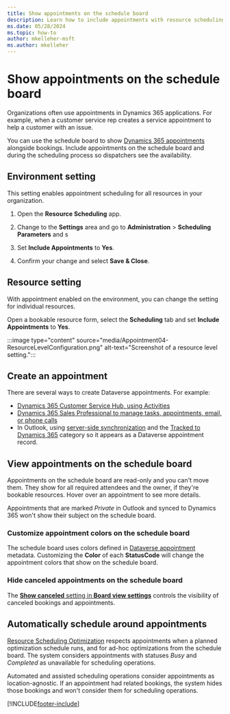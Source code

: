 ```yaml
---
title: Show appointments on the schedule board
description: Learn how to include appointments with resource scheduling in Dynamics 365 Field Service.
ms.date: 05/28/2024
ms.topic: how-to
author: mkelleher-msft
ms.author: mkelleher
---
```


# Show appointments on the schedule board

Organizations often use appointments in Dynamics 365 applications. For example, when a customer service rep creates a service appointment to help a customer with an issue.

You can use the schedule board to show [Dynamics 365 appointments](/dynamics365/customer-engagement/web-api/appointment) alongside bookings. Include appointments on the schedule board and during the scheduling process so dispatchers see the availability.

## Environment setting

This setting enables appointment scheduling for all resources in your organization.

1. Open the **Resource Scheduling** app.

1. Change to the **Settings** area and go to **Administration** > **Scheduling Parameters** and s

1. Set **Include Appointments** to **Yes**.

1. Confirm your change and select **Save & Close**.

## Resource setting

With appointment enabled on the environment, you can change the setting for individual resources.

Open a bookable resource form, select the **Scheduling** tab and set **Include Appointments** to **Yes**.

:::image type="content" source="media/Appointment04-ResourceLevelConfiguration.png" alt-text="Screenshot of a resource level setting.":::

## Create an appointment

There are several ways to create Dataverse appointments. For example:

- [Dynamics 365 Customer Service Hub, using Activities](/dynamics365/customer-service/customer-service-hub-user-guide-basics#understand-activities)
- [Dynamics 365 Sales Professional to manage tasks, appointments, email, or phone calls](/dynamics365/sales-professional/manage-activities)
- In Outlook, using [server-side synchronization](/power-platform/admin/server-side-synchronization) and the [Tracked to Dynamics 365](/power-platform/admin/use-outlook-category-track-appointments-emails) category so it appears as a Dataverse appointment record.

## View appointments on the schedule board

Appointments on the schedule board are read-only and you can't move them. They show for all required attendees and the owner, if they're bookable resources. Hover over an appointment to see more details.

Appointments that are marked *Private* in Outlook and synced to Dynamics 365 won't show their subject on the schedule board.

### Customize appointment colors on the schedule board

The schedule board uses colors defined in [Dataverse appointment](/dynamics365/customer-engagement/web-api/appointment) metadata. Customizing the **Color** of each **StatusCode** will change the appointment colors that show on the schedule board.  

### Hide canceled appointments on the schedule board

The [**Show canceled** setting in **Board view settings**](schedule-board-tab-settings.md) controls the visibility of canceled bookings and appointments.

## Automatically schedule around appointments

[Resource Scheduling Optimization](rso-overview.md) respects appointments when a planned optimization schedule runs, and for ad-hoc optimizations from the schedule board. The system considers appointments with statuses *Busy* and *Completed* as unavailable for scheduling operations.

Automated and assisted scheduling operations consider appointments as location-agnostic. If an appointment had related bookings, the system hides those bookings and won't consider them for scheduling operations.

[!INCLUDE[footer-include](../includes/footer-banner.md)]
